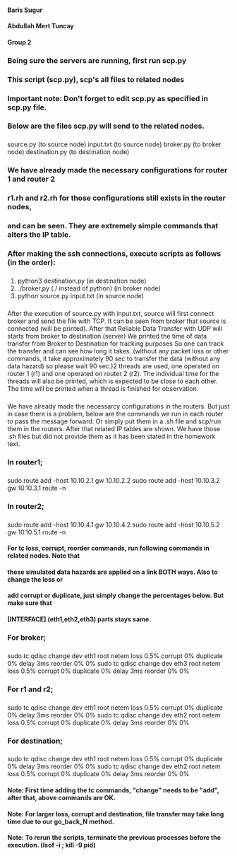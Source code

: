 #### Baris Sugur 
#### Abdullah Mert Tuncay 
#### Group 2

### Being sure the servers are running, first run scp.py 
### This script (scp.py), scp's all files to related nodes
### Important note: Don't forget to edit scp.py as specified in scp.py file.
### Below are the files scp.py will send to the related nodes.
###
source.py  		(to source node)
input.txt 		(to source node)
broker.py 		(to broker node)
destination.py 	(to destination node)

### We have already made the necessary configurations for router 1 and router 2
### r1.rh and r2.rh for those configurations still exists in the router nodes,
### and can be seen. They are extremely simple commands that alters the IP table. 
### After making the ssh connections, execute scripts as follows (in the order):
###
1) python3 destination.py                (in destination node)
2) ./broker.py  (./ instead of python)   (in broker node)
3) python source.py input.txt            (in source node)

###
After the execution of source.py with input.txt, source will first connect broker and
send the file with TCP. It can be seen from broker that source is connected (will be printed).
After that Reliable Data Transfer with UDP will starts from broker to destination (server)
We printed the time of data transfer from Broker to Destination for tracking purposes
So one can track the transfer and can see how long it takes. (without any packet loss or
other commands, it take approximately 90 sec to transfer the data (without any data hazard)
so please wait 90 sec.)2 threads are used, one operated on router 1 (r1) and one operated on 
router 2 (r2). The individual time for the threads will also be printed, which is expected 
to be close to each other. The time will be printed when a thread is finished for observation.

### 
We have already made the necessarcy configurations in the routers. But just in case there is
a problem, below are the commands we run in each router to pass the message forward. Or simply 
put them in a .sh file and scp/run them in the routers. After that related IP tables are shown.
We have those .sh files but did not provide them as it has been stated in the homework text.

### In router1;
###
sudo route add -host 10.10.2.1 gw 10.10.2.2
sudo route add -host 10.10.3.2 gw 10.10.3.1
route -n

### In router2;
###
sudo route add -host 10.10.4.1 gw 10.10.4.2
sudo route add -host 10.10.5.2 gw 10.10.5.1
route -n

#### For tc loss, corrupt, reorder commands, run following commands in related nodes. Note that
#### these simulated data hazards are applied on a link BOTH ways. Also to change the loss or 
#### add corrupt or duplicate, just simply change the percentages below. But make sure that 
#### [INTERFACE]  (eth1,eth2,eth3) parts stays same. 

### For broker;
###
sudo tc qdisc change dev eth1 root netem loss 0.5% corrupt 0% duplicate 0% delay 3ms reorder 0% 0%
sudo tc qdisc change dev eth3 root netem loss 0.5% corrupt 0% duplicate 0% delay 3ms reorder 0% 0%

### For r1 and r2;
###
sudo tc qdisc change dev eth1 root netem loss 0.5% corrupt 0% duplicate 0% delay 3ms reorder 0% 0%
sudo tc qdisc change dev eth2 root netem loss 0.5% corrupt 0% duplicate 0% delay 3ms reorder 0% 0%

### For destination;
###
sudo tc qdisc change dev eth1 root netem loss 0.5% corrupt 0% duplicate 0% delay 3ms reorder 0% 0%
sudo tc qdisc change dev eth2 root netem loss 0.5% corrupt 0% duplicate 0% delay 3ms reorder 0% 0%

#### Note: First time adding the tc commands, "change" needs to be "add", after that, above commands are OK.
#### Note: For larger loss, corrupt and destination, file transfer may take long time due to our go_back_N method.

#### Note: To rerun the scripts, terminate the previous processes before the execution. (lsof -i ; kill -9 pid)
